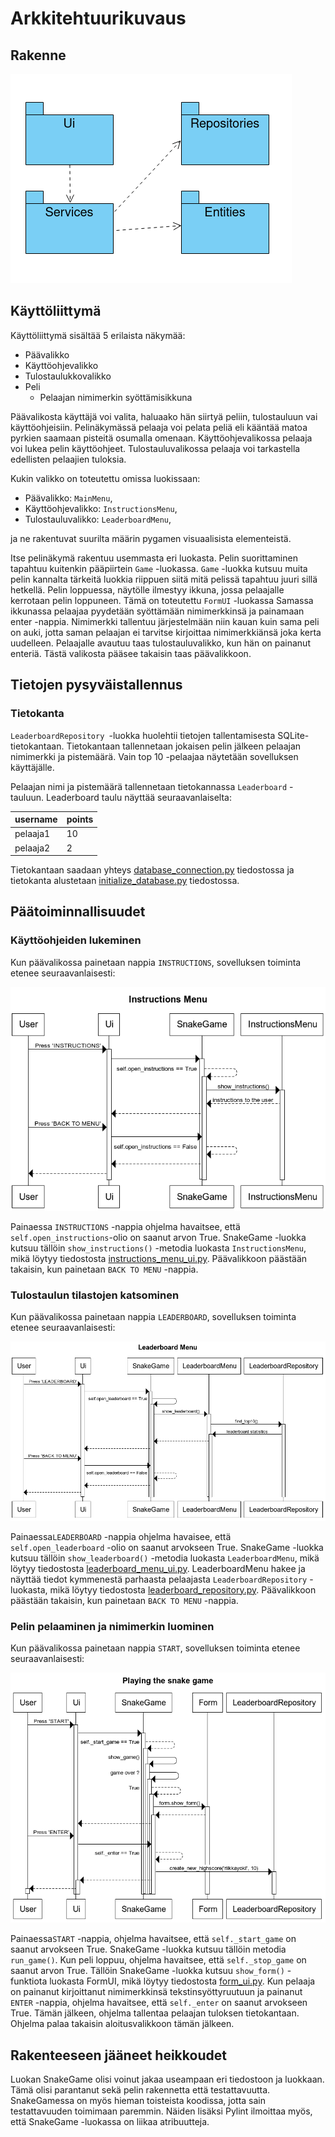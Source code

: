 
# Arkkitehtuurikuvaus

## Rakenne

![rakenne](./pictures/structure.png)

## Käyttöliittymä

Käyttöliittymä sisältää 5 erilaista näkymää:

* Päävalikko
* Käyttöohjevalikko
* Tulostaulukkovalikko
* Peli
    * Pelaajan nimimerkin syöttämisikkuna

Päävalikosta käyttäjä voi valita, haluaako hän siirtyä peliin, tulostauluun vai käyttöohjeisiin. 
Pelinäkymässä pelaaja voi pelata peliä eli kääntää matoa pyrkien saamaan pisteitä osumalla omenaan.
Käyttöohjevalikossa pelaaja voi lukea pelin käyttöohjeet.
Tulostauluvalikossa pelaaja voi tarkastella edellisten pelaajien tuloksia. 

Kukin valikko on toteutettu omissa luokissaan:

* Päävalikko: `MainMenu`,
* Käyttöohjevalikko: `InstructionsMenu`,
* Tulostauluvalikko: `LeaderboardMenu`,

ja ne rakentuvat suurilta määrin pygamen visuaalisista elementeistä. 

Itse pelinäkymä rakentuu usemmasta eri luokasta. Pelin suorittaminen tapahtuu kuitenkin pääpiirtein `Game` -luokassa.
`Game` -luokka kutsuu muita pelin kannalta tärkeitä luokkia riippuen siitä mitä pelissä tapahtuu juuri sillä hetkellä.
Pelin loppuessa, näytölle ilmestyy ikkuna, jossa pelaajalle kerrotaan pelin loppuneen. Tämä on toteutettu `FormUI` -luokassa
Samassa ikkunassa pelaajaa pyydetään syöttämään nimimerkkinsä ja painamaan enter -nappia.
Nimimerkki tallentuu järjestelmään niin kauan kuin sama peli on auki, jotta saman pelaajan ei tarvitse kirjoittaa nimimerkkiänsä joka kerta uudelleen.
Pelaajalle avautuu taas tulostauluvalikko, kun hän on painanut enteriä. Tästä valikosta pääsee takaisin taas päävalikkoon.


## Tietojen pysyväistallennus

### Tietokanta

`LeaderboardRepository `-luokka huolehtii tietojen tallentamisesta SQLite-tietokantaan. 
Tietokantaan tallennetaan jokaisen pelin jälkeen pelaajan nimimerkki ja pistemäärä.
Vain top 10 -pelaajaa näytetään sovelluksen käyttäjälle. 

Pelaajan nimi ja pistemäärä tallennetaan tietokannassa `Leaderboard` -tauluun. 
Leaderboard taulu näyttää seuraavanlaiselta:

| username | points    |
|----------|-----------|
| pelaaja1 | 10        |  
| pelaaja2 | 2         |

Tietokantaan saadaan yhteys [database_connection.py](https://github.com/riikkayoki/ot-harjoitustyo/blob/master/harjoitustyo/src/database_connection.py) tiedostossa 
ja tietokanta alustetaan [initialize_database.py](https://github.com/riikkayoki/ot-harjoitustyo/blob/master/harjoitustyo/src/initialize_database.py)
tiedostossa.

## Päätoiminnallisuudet

### Käyttöohjeiden lukeminen

Kun päävalikossa painetaan nappia `INSTRUCTIONS`, sovelluksen toiminta etenee seuraavanlaisesti:

![instructions_arch](./pictures/instructions_architecture.png)

Painaessa `INSTRUCTIONS` -nappia ohjelma havaitsee, että `self.open_instructions`-olio on saanut arvon True.
SnakeGame -luokka kutsuu tällöin `show_instructions()` -metodia luokasta `InstructionsMenu`, 
mikä löytyy tiedostosta [instructions_menu_ui.py](https://github.com/riikkayoki/ot-harjoitustyo/blob/master/harjoitustyo/src/ui/instructions_menu_ui.py).
Päävalikkoon päästään takaisin, kun painetaan `BACK TO MENU` -nappia.

### Tulostaulun tilastojen katsominen

Kun päävalikossa painetaan nappia `LEADERBOARD`, sovelluksen toiminta etenee seuraavanlaisesti:

![leaderboard_arch](./pictures/leaderboard_architecture.png)

Painaessa`LEADERBOARD` -nappia ohjelma havaisee, että `self.open_leaderboard` -olio on saanut arvokseen True.
SnakeGame -luokka kutsuu tällöin `show_leaderboard()` -metodia luokasta `LeaderboardMenu`, 
mikä löytyy tiedostosta [leaderboard_menu_ui.py](https://github.com/riikkayoki/ot-harjoitustyo/blob/master/harjoitustyo/src/ui/leaderboard_menu_ui.py).
LeaderboardMenu hakee ja näyttää tiedot kymmenestä parhaasta pelaajasta `LeaderboardRepository` -luokasta, mikä löytyy tiedostosta [leaderboard_repository.py](https://github.com/riikkayoki/ot-harjoitustyo/blob/master/harjoitustyo/src/repositories/leaderboard_repository.py).
Päävalikkoon päästään takaisin, kun painetaan `BACK TO MENU` -nappia.

### Pelin pelaaminen ja nimimerkin luominen

Kun päävalikossa painetaan nappia `START`, sovelluksen toiminta etenee seuraavanlaisesti:

![game_arch](./pictures/game_architecture.png)


Painaessa`START` -nappia, ohjelma havaitsee, että `self._start_game` on saanut arvokseen True.
SnakeGame -luokka kutsuu tällöin metodia `run_game()`. 
Kun peli loppuu, ohjelma havaitsee, että `self._stop_game` on saanut arvon True.
Tällöin SnakeGame -luokka kutsuu `show_form()` -funktiota luokasta FormUI, 
mikä löytyy tiedostosta [form_ui.py](https://github.com/riikkayoki/ot-harjoitustyo/blob/master/harjoitustyo/src/ui/form_ui.py).
Kun pelaaja on painanut kirjoittanut nimimerkkinsä tekstinsyöttyruutuun ja painanut `ENTER` -nappia, 
ohjelma havaitsee, että `self._enter` on saanut arvokseen True. 
Tämän jälkeen, ohjelma tallentaa pelaajan tuloksen tietokantaan. 
Ohjelma palaa takaisin aloitusvalikkoon tämän jälkeen.

## Rakenteeseen jääneet heikkoudet

Luokan SnakeGame olisi voinut jakaa useampaan eri tiedostoon ja luokkaan. 
Tämä olisi parantanut sekä pelin rakennetta että testattavuutta. 
SnakeGamessa on myös hieman toisteista koodissa, jotta sain testattavuuden toimimaan paremmin. 
Näiden lisäksi Pylint ilmoittaa myös, että SnakeGame -luokassa on liikaa atribuutteja.
